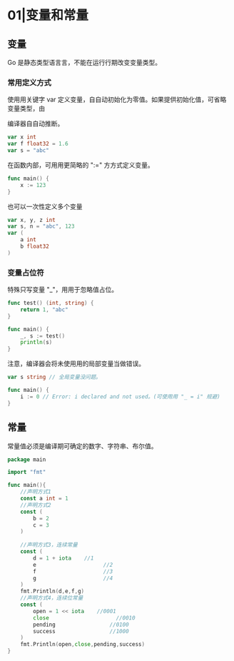 # 01|变量和常量

## 变量

Go 是静态类型语⾔言，不能在运⾏行期改变变量类型。

### 常用定义方式

使⽤用关键字 var 定义变量，⾃自动初始化为零值。如果提供初始化值，可省略变量类型，由

编译器⾃自动推断。

```go
var x int
var f float32 = 1.6 
var s = "abc"
```

在函数内部，可⽤用更简略的 ":=" ⽅方式定义变量。

```go
func main() {
    x := 123 
}
```

也可以一次性定义多个变量

```go
var x, y, z int
var s, n = "abc", 123
var (
    a int
    b float32 
)
```

### 变量占位符

特殊只写变量 "\_"，⽤用于忽略值占位。

```go
func test() (int, string) {
    return 1, "abc"
}

func main() {
    _, s := test()
    println(s) 
}
```

注意，编译器会将未使⽤用的局部变量当做错误。

```go
var s string // 全局变量没问题。

func main() {
    i := 0 // Error: i declared and not used。(可使⽤用 "_ = i" 规避)
}
```

## 常量

常量值必须是编译期可确定的数字、字符串、布尔值。

```go
package main

import "fmt"

func main(){
	//声明方式1
	const a int = 1
	//声明方式2
	const (
		b = 2
		c = 3
	)
	
	//声明方式3，连续常量
	const (
		d = 1 + iota 	//1
		e				      //2
		f				      //3
		g				      //4
	)
	fmt.Println(d,e,f,g)
	//声明方式4，连续位常量
	const (
		open = 1 << iota	//0001
		close				      //0010
		pending				    //0100
		success				    //1000
	)
	fmt.Println(open,close,pending,success)
}
```

